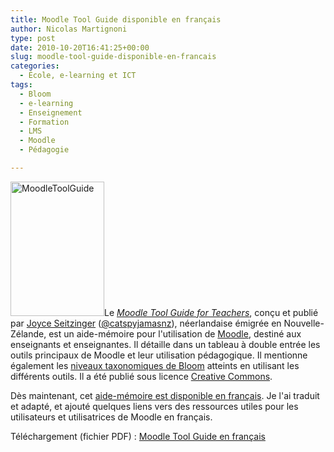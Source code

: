 ```yaml
---
title: Moodle Tool Guide disponible en français
author: Nicolas Martignoni
type: post
date: 2010-10-20T16:41:25+00:00
slug: moodle-tool-guide-disponible-en-francais
categories:
  - École, e-learning et ICT
tags:
  - Bloom
  - e-learning
  - Enseignement
  - Formation
  - LMS
  - Moodle
  - Pédagogie

---
```

[<img class="size-full wp-image-674 alignright" title="MoodleToolGuide" src="https://blog.martignoni.net/wp-content/uploads/2010/10/MoodleToolGuide_fr.png" alt="MoodleToolGuide" width="150" height="215" />][1]Le [_Moodle Tool Guide for Teachers_][2], conçu et publié par [Joyce Seitzinger][3] ([@catspyjamasnz][4]), néerlandaise émigrée en Nouvelle-Zélande, est un aide-mémoire pour l'utilisation de [Moodle][5], destiné aux enseignants et enseignantes. Il détaille dans un tableau à double entrée les outils principaux de Moodle et leur utilisation pédagogique. Il mentionne également les [niveaux taxonomiques de Bloom][6] atteints en utilisant les différents outils. Il a été publié sous licence [Creative Commons][7].

Dès maintenant, cet [aide-mémoire est disponible en français][1]. Je l'ai traduit et adapté, et ajouté quelques liens vers des ressources utiles pour les utilisateurs et utilisatrices de Moodle en français.

Téléchargement (fichier PDF) : [Moodle Tool Guide en français][1]

 [1]: https://blog.martignoni.net/wp-content/uploads/2010/10/MoodleToolGuide_fr.pdf
 [2]: http://www.cats-pyjamas.net/2010/05/moodle-tool-guide-for-teachers/
 [3]: http://www.cats-pyjamas.net/about/
 [4]: http://twitter.com/catspyjamasnz
 [5]: http://moodle.org/
 [6]: http://fr.wikipedia.org/wiki/Taxonomie_de_Bloom
 [7]: http://creativecommons.org/international/